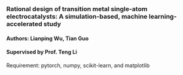 ### Rational design of transition metal single-atom electrocatalysts: A simulation-based, machine learning-accelerated study  

#### Authors: Lianping Wu, Tian Guo  
#### Supervised by Prof. Teng Li  

Requirement: pytorch, numpy, scikit-learn, and matplotlib  

